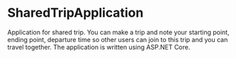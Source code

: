 # SharedTripApplication
Application for shared trip. You can make a trip and note your starting point, ending point, departure time so other users can join to this trip and you can travel together.
The application is written using ASP.NET Core.
